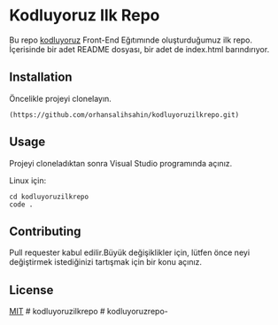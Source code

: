 # Kodluyoruz Ilk Repo

Bu repo [kodluyoruz](
https://www.kodluyoruz.org) Front-End Eğıtımınde oluşturduğumuz ilk repo. İçerisinde bir adet README dosyası, bir adet de index.html barındırıyor.
## Installation
 Öncelikle projeyi clonelayın. 
 ```
 (https://github.com/orhansalihsahin/kodluyoruzilkrepo.git)
 ```

 ## Usage

 Projeyi cloneladıktan sonra Visual Studio programında açınız.
 
 Linux için:
```
cd kodluyoruzilkrepo
code .
```
## Contributing

Pull requester kabul edilir.Büyük değişiklikler için, lütfen önce neyi değiştirmek istediğinizi tartışmak için bir konu açınız.

## License

[MIT](https://choosealicense.com/licenses/mit/)
#   k o d l u y o r u z i l k r e p o  
 #   k o d l u y o r u z r e p o -  
 